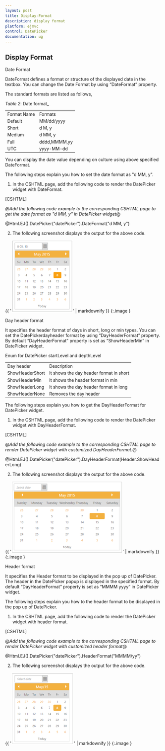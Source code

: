 ```yaml
---
layout: post
title: Display-Format
description: display format
platform: ejmvc
control: DatePicker
documentation: ug
---
```


## Display Format

Date Format

DateFormat defines a format or structure of the displayed date in the textbox. You can change the Date Format by using “DateFormat” property.

The standard formats are listed as follows,

_Table_ _2_: Date format_

<table>
<tr>
<td>
Format Name</td><td>
   Formats</td></tr>
<tr>
<td>
Default</td><td>
MM/dd/yyyy</td></tr>
<tr>
<td>
Short</td><td>
 d M, y</td></tr>
<tr>
<td>
Medium</td><td>
d MM, y</td></tr>
<tr>
<td>
Full</td><td>
dddd,MMMM,yy</td></tr>
<tr>
<td>
UTC</td><td>
yyyy-MM-dd</td></tr>
</table>


You can display the date value depending on culture using above specified DateFormat.

The following steps explain you how to set the date format as "d MM, y".

1. In the CSHTML page, add the following code to render the DatePicker widget with DateFormat.



[CSHTML]

@*Add the following code example to the corresponding CSHTML page to get the date format as "d MM, y" in DatePicker widget*@

@Html.EJ().DatePicker("datePicker").DateFormat("d MM, y")



2.  The following screenshot displays the output for the above code.



{{ '![](Display-Format_images/Display-Format_img1.png)' | markdownify }}
{:.image }


Day header format

It specifies the header format of days in short, long or min types. You can set the DatePickerdayheader format by using “DayHeaderFormat” property. By default “DayHeaderFormat” property is set as “ShowHeaderMin” in DatePicker widget. 

Enum for DatePicker startLevel and depthLevel

<table>
<tr>
<td>
Day header</td><td>
Description</td></tr>
<tr>
<td>
ShowHeaderShort</td><td>
It shows the day header format in short</td></tr>
<tr>
<td>
ShowHeaderMin</td><td>
It shows the header format in min</td></tr>
<tr>
<td>
ShowHeaderLong</td><td>
It shows the day header format in long</td></tr>
<tr>
<td>
ShowHeaderNone</td><td>
Removes the day header</td></tr>
</table>


The following steps explain you how to get the DayHeaderFormat for DatePicker widget.

1. In the CSHTML page, add the following code to render the DatePicker widget with DayHeaderFormat.



[CSHTML]

@*Add the following code example to the corresponding CSHTML page to render DatePicker widget with customized DayHeaderFormat.*@

@Html.EJ().DatePicker("datePicker").DayHeaderFormat(Header.ShowHeaderLong)



2.  The following screenshot displays the output for the above code.



{{ '![](Display-Format_images/Display-Format_img2.png)' | markdownify }}
{:.image }


Header format

It specifies the Header format to be displayed in the pop up of DatePicker. The header in the DatePicker popup is displayed in the specified format. By default “DayHeaderFormat” property is set as “MMMM yyyy” in DatePicker widget. 

The following steps explain you how to the header format to be displayed in the pop up of DatePicker.



1. In the CSHTML page, add the following code to render the DatePicker widget with header format.



[CSHTML]

@*Add the following code example to the corresponding CSHTML page to render DatePicker widget with customized header format*@

@Html.EJ().DatePicker("datePicker").HeaderFormat("MMMM/yy")



2. The following screenshot displays the output for the above code.



{{ '![](Display-Format_images/Display-Format_img3.png)' | markdownify }}
{:.image }


